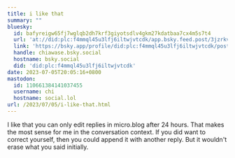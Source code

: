 ```yaml
---
title: i like that
summary: ""
bluesky:
  id: bafyreigw65fj7wglqb2dh7krf3giyotsdlv4gkm27kdatbaa7cx4m5s7t4
  url: 'at://did:plc:f4mmql45u3lfj6iltwjvtcdk/app.bsky.feed.post/3jzrkvdj2vf2x'
  link: 'https://bsky.app/profile/did:plc:f4mmql45u3lfj6iltwjvtcdk/post/3jzrkvdj2vf2x'
  handle: chiawase.bsky.social
  hostname: bsky.social
  did: 'did:plc:f4mmql45u3lfj6iltwjvtcdk'
date: 2023-07-05T20:05:16+0800
mastodon:
  id: 110661384141037455
  username: chi
  hostname: social.lol
url: /2023/07/05/i-like-that.html
---
```


I like that you can only edit replies in micro.blog after 24 hours. That makes the most sense for me in the conversation context. If you did want to correct yourself, then you could append it with another reply. But it wouldn't erase what you said initially.
